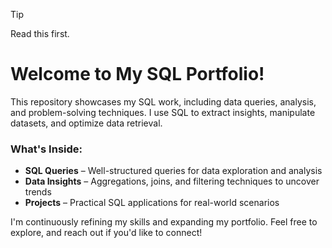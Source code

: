 > [!tip]
> Read this first.


# Welcome to My SQL Portfolio!  

This repository showcases my SQL work, including data queries, analysis, and problem-solving techniques. I use SQL to extract insights, manipulate datasets, and optimize data retrieval.  

### What's Inside:
- **SQL Queries** – Well-structured queries for data exploration and analysis  
- **Data Insights** – Aggregations, joins, and filtering techniques to uncover trends  
- **Projects** – Practical SQL applications for real-world scenarios  

I'm continuously refining my skills and expanding my portfolio. Feel free to explore, and reach out if you'd like to connect!  
